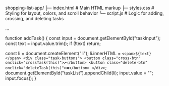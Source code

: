 shopping-list-app/
├─ index.html         # Main HTML markup
├─ styles.css         # Styling for layout, colors, and scroll behavior
└─ script.js          # Logic for adding, crossing, and deleting tasks

<link rel="stylesheet" href="styles.css" />

…

<script src="script.js"></script>

function addTask() {
  const input = document.getElementById("taskInput");
  const text  = input.value.trim();
  if (!text) return;

  const li = document.createElement("li");
  li.innerHTML = `
    <span>${text}</span>
    <div class="task-buttons">
      <button class="cross-btn" onclick="crossTask(this)">✔️</button>
      <button class="delete-btn" onclick="deleteTask(this)">❌</button>
    </div>
  `;
  document.getElementById("taskList").appendChild(li);
  input.value = "";
  input.focus();
}

